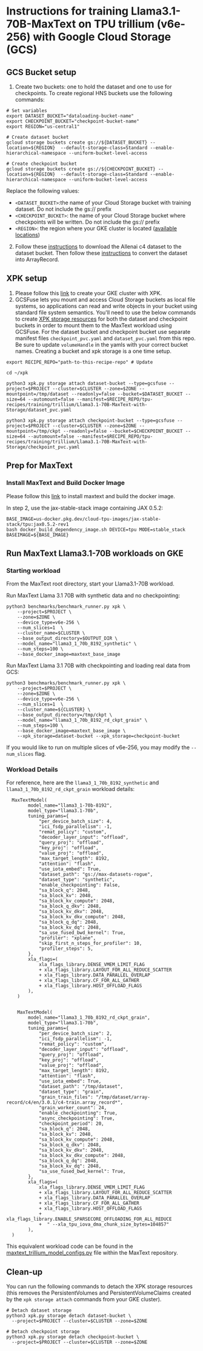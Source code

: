 # Instructions for training Llama3.1-70B-MaxText on TPU trillium (v6e-256) with Google Cloud Storage (GCS)

## GCS Bucket setup
1. Create two buckets: one to hold the dataset and one to use for checkpoints. To create regional HNS buckets use the following commands:
```
# Set variables
export DATASET_BUCKET="dataloading-bucket-name"
export CHECKPOINT_BUCKET="checkpoint-bucket-name"
export REGION="us-central1"

# Create dataset bucket
gcloud storage buckets create gs://${DATASET_BUCKET} --location=${REGION}  --default-storage-class=Standard --enable-hierarchical-namespace --uniform-bucket-level-access

# Create checkpoint bucket  
gcloud storage buckets create gs://${CHECKPOINT_BUCKET} --location=${REGION}  --default-storage-class=Standard --enable-hierarchical-namespace --uniform-bucket-level-access
```
Replace the following values:  
- `<DATASET_BUCKET>`:the name of your Cloud Storage bucket with training dataset. Do not include the gs:// prefix  
- `<CHECKPOINT_BUCKET>`: the name of your Cloud Storage bucket where checkpoints will be written. Do not include the gs:// prefix
- `<REGION>`: the region where your GKE cluster is located ([available locations](https://cloud.google.com/storage/docs/locations#location-r))

2. Follow these [instructions](https://github.com/AI-Hypercomputer/maxtext/blob/b93beba652db6b3f4e6c82dc48a83b03229f5d3a/getting_started/Data_Input_Pipeline.md#tfds-pipeline) to download the Allenai c4 dataset to the dataset bucket.
Then follow these [instructions](https://github.com/google/array_record/tree/main/beam) to convert the dataset into ArrayRecord.

## XPK setup
1. Please follow this [link](https://github.com/AI-Hypercomputer/tpu-recipes/blob/main/training/trillium/XPK_README.md) to create your GKE cluster with XPK.
2. GCSFuse lets you mount and access Cloud Storage buckets as local file systems, so applications can read and write objects in your bucket using standard file system semantics. You'll need to use the below commands to create [XPK storage resources](https://github.com/AI-Hypercomputer/xpk?tab=readme-ov-file#storage) for both the dataset and checkpoint buckets in order to mount them to the MaxText workload using GCSFuse. For the dataset bucket and checkpoint bucket use separate manifest files `checkpoint_pvc.yaml` and `dataset_pvc.yaml` from this repo.
Be sure to update `volumeHandle` in the yamls with your correct bucket names. Creating a bucket and xpk storage is a one time setup.
```
export RECIPE_REPO="path-to-this-recipe-repo" # Update

cd ~/xpk

python3 xpk.py storage attach dataset-bucket --type=gcsfuse --project=$PROJECT --cluster=$CLUSTER --zone=$ZONE --mountpoint=/tmp/dataset --readonly=false --bucket=$DATASET_BUCKET --size=64 --automount=false --manifest=$RECIPE_REPO/tpu-recipes/training/trillium/Llama3.1-70B-MaxText-with-Storage/dataset_pvc.yaml

python3 xpk.py storage attach checkpoint-bucket --type=gcsfuse --project=$PROJECT --cluster=$CLUSTER --zone=$ZONE --mountpoint=/tmp/ckpt --readonly=false --bucket=$CHECKPOINT_BUCKET --size=64 --automount=false --manifest=$RECIPE_REPO/tpu-recipes/training/trillium/Llama3.1-70B-MaxText-with-Storage/checkpoint_pvc.yaml
```


## Prep for MaxText

### Install MaxText and Build Docker Image
Please follow this [link](https://github.com/AI-Hypercomputer/tpu-recipes/blob/main/training/trillium/MAXTEXT_README.md) to install maxtext and build the docker image.

In step 2, use the jax-stable-stack image containing JAX 0.5.2:
```
BASE_IMAGE=us-docker.pkg.dev/cloud-tpu-images/jax-stable-stack/tpu:jax0.5.2-rev1
bash docker_build_dependency_image.sh DEVICE=tpu MODE=stable_stack BASEIMAGE=${BASE_IMAGE}
```

## Run MaxText Llama3.1-70B workloads on GKE

### Starting workload

From the MaxText root directory, start your Llama3.1-70B workload.

Run MaxText Llama 3.1 70B with synthetic data and no checkpointing:
```
python3 benchmarks/benchmark_runner.py xpk \
    --project=$PROJECT \
    --zone=$ZONE \
    --device_type=v6e-256 \
    --num_slices=1  \
    --cluster_name=$CLUSTER \
    --base_output_directory=$OUTPUT_DIR \
    --model_name="llama3_1_70b_8192_synthetic" \
    --num_steps=100 \
    --base_docker_image=maxtext_base_image
```

Run MaxText Llama 3.1 70B with checkpointing and loading real data from GCS:
```
python3 benchmarks/benchmark_runner.py xpk \
    --project=$PROJECT \
    --zone=$ZONE \
    --device_type=v6e-256 \
    --num_slices=1  \
    --cluster_name=${CLUSTER} \
    --base_output_directory=/tmp/ckpt \
    --model_name="llama3_1_70b_8192_rd_ckpt_grain" \
    --num_steps=100 \
    --base_docker_image=maxtext_base_image \
    --xpk_storage=dataset-bucket --xpk_storage=checkpoint-bucket
```

If you would like to run on multiple slices of v6e-256, you may modify the `--num_slices` flag.

### Workload Details

For reference, here are the `llama3_1_70b_8192_synthetic` and `llama3_1_70b_8192_rd_ckpt_grain` workload details:

```
  MaxTextModel(
        model_name="llama3_1-70b-8192",
        model_type="llama3.1-70b",
        tuning_params={
            "per_device_batch_size": 4,
            "ici_fsdp_parallelism": -1,
            "remat_policy": "custom",
            "decoder_layer_input": "offload",
            "query_proj": "offload",
            "key_proj": "offload",
            "value_proj": "offload",
            "max_target_length": 8192,
            "attention": "flash",
            "use_iota_embed": True,
            "dataset_path": "gs://max-datasets-rogue",
            "dataset_type": "synthetic",
            "enable_checkpointing": False,
            "sa_block_q": 2048,
            "sa_block_kv": 2048,
            "sa_block_kv_compute": 2048,
            "sa_block_q_dkv": 2048,
            "sa_block_kv_dkv": 2048,
            "sa_block_kv_dkv_compute": 2048,
            "sa_block_q_dq": 2048,
            "sa_block_kv_dq": 2048,
            "sa_use_fused_bwd_kernel": True,
            "profiler": "xplane",
            "skip_first_n_steps_for_profiler": 10,
            "profiler_steps": 5,
        },
        xla_flags=(
            xla_flags_library.DENSE_VMEM_LIMIT_FLAG
            + xla_flags_library.LAYOUT_FOR_ALL_REDUCE_SCATTER
            + xla_flags_library.DATA_PARALLEL_OVERLAP
            + xla_flags_library.CF_FOR_ALL_GATHER
            + xla_flags_library.HOST_OFFLOAD_FLAGS
        ),
    )


    MaxTextModel(
        model_name="llama3_1_70b_8192_rd_ckpt_grain",
        model_type="llama3.1-70b",
        tuning_params={
            "per_device_batch_size": 2,
            "ici_fsdp_parallelism": -1,
            "remat_policy": "custom",
            "decoder_layer_input": "offload",
            "query_proj": "offload",
            "key_proj": "offload",
            "value_proj": "offload",
            "max_target_length": 8192,
            "attention": "flash",
            "use_iota_embed": True,
            "dataset_path": "/tmp/dataset",
            "dataset_type": "grain",
            "grain_train_files": "/tmp/dataset/array-record/c4/en/3.0.1/c4-train.array_record*",
            "grain_worker_count": 24,
            "enable_checkpointing": True,
            "async_checkpointing": True,
            "checkpoint_period": 20,
            "sa_block_q": 2048,
            "sa_block_kv": 2048,
            "sa_block_kv_compute": 2048,
            "sa_block_q_dkv": 2048,
            "sa_block_kv_dkv": 2048,
            "sa_block_kv_dkv_compute": 2048,
            "sa_block_q_dq": 2048,
            "sa_block_kv_dq": 2048,
            "sa_use_fused_bwd_kernel": True,
        },
        xla_flags=(
            xla_flags_library.DENSE_VMEM_LIMIT_FLAG
            + xla_flags_library.LAYOUT_FOR_ALL_REDUCE_SCATTER
            + xla_flags_library.DATA_PARALLEL_OVERLAP
            + xla_flags_library.CF_FOR_ALL_GATHER
            + xla_flags_library.HOST_OFFLOAD_FLAGS
            + xla_flags_library.ENABLE_SPARSECORE_OFFLOADING_FOR_ALL_REDUCE 
            +  " --xla_tpu_iova_dma_chunk_size_bytes=104857"
        ),
  )
```

This equivalent workload code can be found in the [maxtext_trillium_model_configs.py](https://github.com/AI-Hypercomputer/maxtext/blob/1e4d513ad70dd4074d975a9f7936295008d4b900/benchmarks/maxtext_trillium_model_configs.py#L1103-L1146) file within the MaxText repository.

## Clean-up
You can run the following commands to detach the XPK storage resources (this removes the PersistentVolumes and PersistentVolumeClaims created by the `xpk storage attach` commands from your GKE cluster).
```
# Detach dataset storage
python3 xpk.py storage detach dataset-bucket \
  --project=$PROJECT --cluster=$CLUSTER --zone=$ZONE

# Detach checkpoint storage
python3 xpk.py storage detach checkpoint-bucket \
  --project=$PROJECT --cluster=$CLUSTER --zone=$ZONE
```

